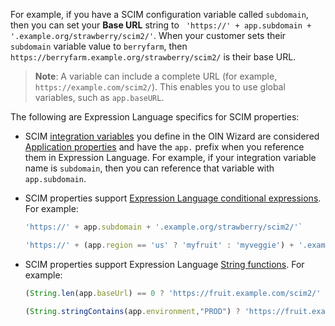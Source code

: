 For example, if you have a SCIM configuration variable called `subdomain`, then you can set your **Base URL** string to ` 'https://' + app.subdomain + '.example.org/strawberry/scim2/'`. When your customer sets their `subdomain` variable value to `berryfarm`, then `https://berryfarm.example.org/strawberry/scim2/` is their base URL.

> **Note**: A variable can include a complete URL (for example, `https://example.com/scim2/`). This enables you to use global variables, such as `app.baseURL`.

The following are Expression Language specifics for SCIM properties:

* SCIM [integration variables](#integration-variables) you define in the OIN Wizard are considered [Application properties](/docs/reference/okta-expression-language/#application-properties) and have the `app.` prefix when you reference them in Expression Language. For example, if your integration variable name is `subdomain`, then you can reference that variable with `app.subdomain`.

* SCIM properties support [Expression Language conditional expressions](/docs/reference/okta-expression-language/#conditional-expressions). For example:

    ```js
    'https://' + app.subdomain + '.example.org/strawberry/scim2/'`
    ```

    ```js
    'https://' + (app.region == 'us' ? 'myfruit' : 'myveggie') + '.example.com/strawberry/oauth/token'
    ```

* SCIM properties support Expression Language [String functions](https://developer.okta.com/docs/reference/okta-expression-language/#string-functions). For example:

    ```js
    (String.len(app.baseUrl) == 0 ? 'https://fruit.example.com/scim2/' : app.baseUrl) + 'v1/oauth_token'
    ```

    ```js
    (String.stringContains(app.environment,"PROD") ? 'https://fruit.example.com' : 'https://fruit-sandbox.example.com') + '/v1/oauth2/token'
    ```
